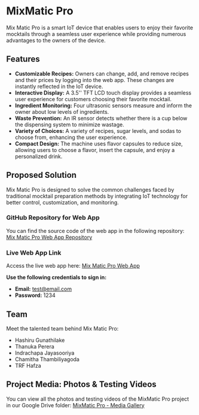 # **MixMatic Pro**

Mix Matic Pro is a smart IoT device that enables users to enjoy their favorite mocktails through a seamless user experience while providing numerous advantages to the owners of the device.

## **Features**

- **Customizable Recipes:** Owners can change, add, and remove recipes and their prices by logging into the web app. These changes are instantly reflected in the IoT device.
- **Interactive Display:** A 3.5'' TFT LCD touch display provides a seamless user experience for customers choosing their favorite mocktail.
- **Ingredient Monitoring:** Four ultrasonic sensors measure and inform the owner about low levels of ingredients.
- **Waste Prevention:** An IR sensor detects whether there is a cup below the dispensing system to minimize wastage.
- **Variety of Choices:** A variety of recipes, sugar levels, and sodas to choose from, enhancing the user experience.
- **Compact Design:** The machine uses flavor capsules to reduce size, allowing users to choose a flavor, insert the capsule, and enjoy a personalized drink.

## **Proposed Solution**

Mix Matic Pro is designed to solve the common challenges faced by traditional mocktail preparation methods by integrating IoT technology for better control, customization, and monitoring.


### **GitHub Repository for Web App**

You can find the source code of the web app in the following repository: [Mix Matic Pro Web App Repository](https://github.com/HashiruG/mixmatic-web)  


### **Live Web App Link**

Access the live web app here: [Mix Matic Pro Web App](https://mixmatic-pro.vercel.app/)  


**Use the following credentials to sign in:**  
- **Email:** test@email.com  
- **Password:** 1234

## **Team**

Meet the talented team behind Mix Matic Pro:

- Hashiru Gunathilake  
- Thanuka Perera  
- Indrachapa Jayasooriya  
- Chamitha Thambiliyagoda  
- TRF Hafza

## **Project Media: Photos & Testing Videos**

You can view all the photos and testing videos of the MixMatic Pro project in our Google Drive folder: [MixMatic Pro - Media Gallery](link_to_google_drive_folder)




